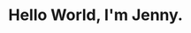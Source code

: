 <!DOCTYPE html>
<html>
  <head>
    <title>Hello World</title>
  </head>
  <body>
    <h1>Hello World, I'm Jenny.</h1>
  </body>
</html>
